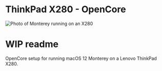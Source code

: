 # ThinkPad X280 - OpenCore
![Photo of Monterey running on an X280](https://i.imgur.com/zbcphj3.jpg)
# WIP readme
OpenCore setup for running macOS 12 Monterey on a Lenovo ThinkPad X280.
